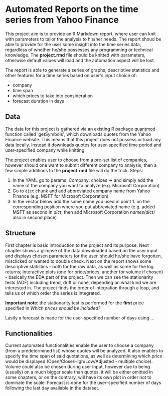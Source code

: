 # Automated Reports on the time series from Yahoo Finance

This project aim is to provide an R Markdown report, where user can knit with parameters to tailor the analysis to his/her needs. The report shoud be able to provide for the user some insight into the time series data, regardless of whether he/she possesses any programming or technical knowledge. The **project.rmd** file should be knitted with parameters, otherwise default values will load and the automation aspect will be lost.

The report is able to generate a series of graphs, descriptive statistics and other features for a time series based on user's input choice of:
- company
- time span
- which prices to take into consideration
- forecast duration in days

## Data

The data for this project is gathered via an existing R package [quantmod](https://cran.r-project.org/web/packages/quantmod/quantmod.pdf) function called 'getSymbols', which downloads quotes from the Yahoo Finance website. This means that this project does not possess or load any data locally. Instead it downloads quotes for user-specified time period and user-specified company while knitting. 

The project enables user to choose from a pre-set list of companies, however should one want to submit different company to analysis, then a few simple additions to the **project.rmd** file will do the trick. Steps:
1. In the YAML go to params: Company: choices -> and simply add the name of the company you want to analyze (e.g. Microsoft Corporation)
2. Go to `dict` chunk and add abbreviated company name from Yahoo Finance (e.g. MSFT for Microsoft Corporation)
3. In the vector below add the same name you used in point 1. on the corresponding position where you put abbreviated name (e.g. added MSFT as second in *dict*, then add Microsoft Corporation *names(dict)* also in second place)

## Structure

First chapter is basic introduction to the project and its purpose. Next chapter shows a glimpse of the data downloaded based on the user input and displays chosen parameters for the user, should he/she have forgotten, misclicked or wanted to double check. Next on the report shows some descriptive statistics - both for the raw data, as well as some for the log returns; interactive plots (one for price/prices, another for volume if chosen) - basically the EDA part of the project. Then we can see the stationarity tests (ADF) including trend, drift or none, depending on what kind we are interested in. The project finds the order of integration through a loop, and tells us of which order the series is integrated. 

**Important note**: the stationarity test is performed for the **first** price specified in *Which prices should be included?*

Lastly a forecast is made for the user-specified number of days using ... 

## Functionalities

Current automated functionalities enable the user to choose a company (from a predetermined list) whose quotes will be analyzed. It also enables to specify the time span of said quotations, as well as determining which price would be displayed (Open/Close/High/Low/Adjusted - multiple choice). Volume could also be chosen during user input, however due to being (usually) on a much bigger scale than quotes, it will be either omitted in some chapters, or on the contrary, will have its own plot in order not to dominate the scale. Forecast is done for the user-specified number of days following the last day available in the dataset.
